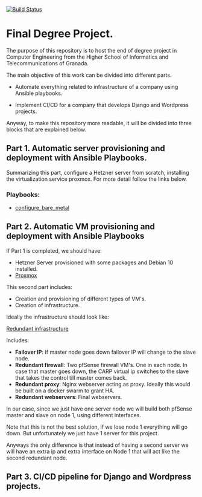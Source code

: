 [![Build Status](https://travis-ci.org/VictorMorenoJimenez/tfg2020.svg?branch=master)](https://travis-ci.org/VictorMorenoJimenez/tfg2020)
# Final Degree Project.
The purpose of this repository is to host the end of degree project in Computer Engineering from the Higher School of Informatics and Telecommunications of Granada.

The main objective of this work can be divided into different parts.

- Automate everything related to infrastructure of a company using Ansible playbooks.

- Implement CI/CD for a company that develops Django and Wordpress projects.

Anyway, to make this repository more readable, it will be divided into three blocks that are explained below.

## Part 1. Automatic server provisioning and deployment with Ansible Playbooks.

Summarizing this part, configure a Hetzner server from scratch, 
installing the virtualization service proxmox. For more detail follow the links below.

### Playbooks:
* [configure_bare_metal](https://github.com/VictorMorenoJimenez/tfg2020/tree/master/doc/playbooks/configure_bare_metal.md)

## Part 2. Automatic VM provisioning and deployment with Ansible Playbooks

If Part 1 is completed, we should have:

* Hetzner Server provisioned with some packages and Debian 10 installed.
* [Proxmox](https://www.proxmox.com/en/)

This second part includes:

* Creation and provisioning of different types of VM's.
* Creation of infrastructure.

Ideally the infrastructure should look like:

[Redundant infrastructure](https://github.com/VictorMorenoJimenez/tfg2020/blob/master/doc/images/tfg-diagram.png)

Includes:
* **Failover IP**: If master node goes down failover IP will change to the slave node.
* **Redundant firewall**: Two pfSense firewall VM's. One in each node. In case that master goes down, the CARP virtual ip switches to the slave that takes the control till master comes back.
* **Redundant proxy**: Nginx webserver acting as proxy. Ideally this would be built on a docker swarm to grant HA.
* **Redundant webservers**: Final webservers.

In our case, since we just have one server node we will build both pfSense master and slave on node 1, using different interfaces.

Note that this is not the best solution, if we lose node 1 everything will go down. But unfortunately we just have 1 server for this project.

Anyways the only difference is that instead of having a second server we will have an extra ip and extra interface on Node 1 that will act like the second redundant node.

## Part 3. CI/CD pipeline for Django and Wordpress projects.
